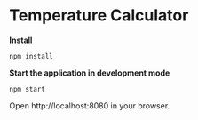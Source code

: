 Temperature Calculator
============

**Install**
```
npm install
```

**Start the application in development mode**
```
npm start
```

Open http://localhost:8080 in your browser.
